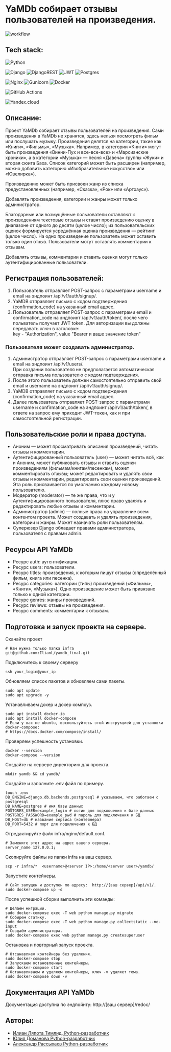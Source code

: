 # YaMDb собирает отзывы пользователей на произведения.
![workflow](https://github.com/IlianL/yamdb_final/actions/workflows/yamdb_workflow.yml/badge.svg)

## Tech stack:
![Python](https://img.shields.io/badge/python-3670A0?style=for-the-badge&logo=python&logoColor=ffdd54)  

![Django](https://img.shields.io/badge/django-%23092E20.svg?style=for-the-badge&logo=django&logoColor=white)
![DjangoREST](https://img.shields.io/badge/DJANGO-REST-ff1709?style=for-the-badge&logo=django&logoColor=white&color=ff1709&labelColor=gray)
![JWT](https://img.shields.io/badge/JWT-black?style=for-the-badge&logo=JSON%20web%20tokens)
![Postgres](https://img.shields.io/badge/postgres-%23316192.svg?style=for-the-badge&logo=postgresql&logoColor=white)  

![Nginx](https://img.shields.io/badge/nginx-%23009639.svg?style=for-the-badge&logo=nginx&logoColor=white)
![Gunicorn](https://img.shields.io/badge/gunicorn-%298729.svg?style=for-the-badge&logo=gunicorn&logoColor=white)
![Docker](https://img.shields.io/badge/docker-%230db7ed.svg?style=for-the-badge&logo=docker&logoColor=white)  

![GitHub Actions](https://img.shields.io/badge/github%20actions-%232671E5.svg?style=for-the-badge&logo=githubactions&logoColor=white)  

![Yandex.cloud](https://img.shields.io/badge/-yandex.clound-blue?style=for-the-badge&logo=appveyor)  
 

 
## Описание:
Проект YaMDb собирает отзывы пользователей на произведения. Сами произведения в YaMDb не хранятся, здесь нельзя посмотреть фильм или послушать музыку.
Произведения делятся на категории, такие как «Книги», «Фильмы», «Музыка». Например, в категории «Книги» могут быть произведения «Винни-Пух и все-все-все» и «Марсианские хроники», а в категории «Музыка» — песня «Давеча» группы «Жуки» и вторая сюита Баха. Список категорий может быть расширен (например, можно добавить категорию «Изобразительное искусство» или «Ювелирка»).

Произведению может быть присвоен жанр из списка предустановленных (например, «Сказка», «Рок» или «Артхаус»).

Добавлять произведения, категории и жанры может только администратор.

Благодарные или возмущённые пользователи оставляют к произведениям текстовые отзывы и ставят произведению оценку в диапазоне от одного до десяти (целое число); из пользовательских оценок формируется усреднённая оценка произведения — рейтинг (целое число). На одно произведение пользователь может оставить только один отзыв.
Пользователи могут оставлять комментарии к отзывам.

Добавлять отзывы, комментарии и ставить оценки могут только аутентифицированные пользователи.


## Регистрация пользователей:
1. Пользователь отправляет POST-запрос с параметрами username и email на эндпоинт /api/v1/auth/signup/.
2. YaMDB отправляет письмо с кодом подтверждения (confirmation_code) на указанный email адрес.
3. Пользователь отправляет POST-запрос с параметрами email и confirmation_code на эндпоинт /api/v1/auth/token/,
после чего польватель получает JWT token. Для авторизации вы должны передавать ключ в заголовке: \
key - "Authorization", value "Bearer и ваше значение token" 

### Пользователя может создавать администратор.
1. Администратор отправляет POST-запрос с параметрами username и email на эндпоинт /api/v1/users/. \
При создании пользователя не предполагается автоматическая отправка письма пользователю с кодом подтверждения.
2. После этого пользователь должен самостоятельно отправить свой email и username на эндпоинт /api/v1/auth/signup/.
3. YaMDB отправляет письмо с кодом подтверждения (confirmation_code) на указанный email адрес.
4. Далее пользователь отправляет POST-запрос с параметрами username и confirmation_code на эндпоинт /api/v1/auth/token/, в ответе на запрос ему приходит JWT-токен, как и при самостоятельной регистрации.


## Пользовательские роли и права доступа.
- Аноним — может просматривать описания произведений, читать отзывы и комментарии.
- Аутентифицированный пользователь (user) — может читать всё, как и Аноним, может публиковать отзывы и ставить оценки произведениям (фильмам/книгам/песенкам), может комментировать отзывы; может редактировать и удалять свои отзывы и комментарии, редактировать свои оценки произведений. Эта роль присваивается по умолчанию каждому новому пользователю.
- Модератор (moderator) — те же права, что и у Аутентифицированного пользователя, плюс право удалять и редактировать любые отзывы и комментарии.
- Администратор (admin) — полные права на управление всем контентом проекта. Может создавать и удалять произведения, категории и жанры. Может назначать роли пользователям.
- Суперюзер Django обладает правами администратора, пользователя с правами admin. 

## Ресурсы API YaMDb
* Ресурс auth: аутентификация.
* Ресурс users: пользователи.
* Ресурс titles: произведения, к которым пишут отзывы (определённый фильм, книга или песенка).
* Ресурс categories: категории (типы) произведений («Фильмы», «Книги», «Музыка»). Одно произведение может быть привязано только к одной категории.
* Ресурс genres: жанры произведений.
* Ресурс reviews: отзывы на произведения.
* Ресурс comments: комментарии к отзывам.
 
 ## Подготовка и запуск проекта на сервере.
 
 Скачайте проект
 ```
 # Нам нужна только папка infra
 git@github.com:IlianL/yamdb_final.git
 ```
Подключитесь к своему серверу
```
ssh your_login@your_ip
```
Обновляем список пакетов и обновляем сами пакеты.
```
sudo apt update
sudo apt upgrade -y 
```
Устанавливаем докер и докер компоуз.
```
sudo apt install docker.io
sudo apt install docker-compose
# Если у вас не ubuntu, воспользуйтесь этой инструкцией для установки docker-compose:
# https://docs.docker.com/compose/install/
```
Проверяем успешность установки.
```
docker --version
docker-compose --version
```
Создайте на сервере директорию для проекта.
```
mkdir yamdb && cd yamdb/
```
Создайте и заполните .env файл по примеру.
```
touch .env
DB_ENGINE=django.db.backends.postgresql # указываем, что работаем с postgresql
DB_NAME=postgres # имя базы данных
POSTGRES_USER=example_login # логин для подключения к базе данных
POSTGRES_PASSWORD=example_pwd # пароль для подключения к БД
DB_HOST=db # название сервиса (контейнера)
DB_PORT=5432 # порт для подключения к БД 
```
Отредактируйте файл infra/nginx/default.conf.
```
# Замените этот адрес на адрес вашего сервера.
server_name 127.0.0.1;
```
Скопируйте файлы из папки infra на ваш сервер.
```
scp -r infra/*  <username>@<server IP>:/home/<server user>/yamdb/
```
Запустите контейнеры.
```
# Сайт запущен и доступен по адресу:  http://[ваш сервер]/api/v1/.
sudo docker-compose up -d
```
После успешной сборки выполнить эти команды:
```
# Делаем миграции.
sudo docker-compose exec -T web python manage.py migrate
# Собирем статику.
sudo docker-compose exec -T web python manage.py collectstatic --no-input
# Создаём администратора.
sudo docker-compose exec web python manage.py createsuperuser
```
Остановка и повторный запуск проекта.
```
# Отсанавлием контейнеры без удаления.
sudo docker-compose stop
# Запускаем остановленные контейнеры.
sudo docker-compose start
# Останавливаем и удаляем контейнеры, ключ -v удаляет тома.
sudo docker-compose down -v
```


## Документация API YaMDb
 
Документация доступна по эндпойнту: http://[ваш сервер]/redoc/

## Авторы:
- [Илиан Ляпота Тимлид, Python-разработчик](https://github.com/IlianL)
- [Юлия Доманова Python-разработчик](https://github.com/StrekozJulia)
- [Александр Рассыхаев Python-разработчик](https://github.com/Leenominai)
